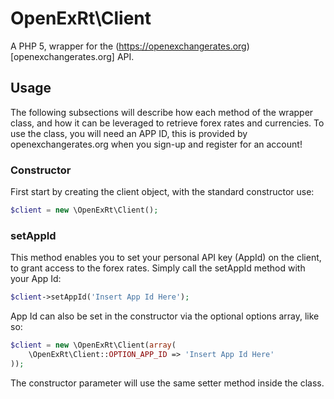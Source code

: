 OpenExRt\Client
========

A PHP 5, wrapper for the (https://openexchangerates.org)[openexchangerates.org] API.

## Usage
The following subsections will describe how each method of the wrapper class, and how it can be leveraged to retrieve forex rates and currencies.
To use the class, you will need an APP ID, this is provided by openexchangerates.org when you sign-up and register for an account!

### Constructor
First start by creating the client object, with the standard constructor use:
```php
$client = new \OpenExRt\Client();
```

### setAppId
This method enables you to set your personal API key (AppId) on the client, to grant access to the forex rates.
Simply call the setAppId method with your App Id:
```php
$client->setAppId('Insert App Id Here');
```
App Id can also be set in the constructor via the optional options array, like so:
```php
$client = new \OpenExRt\Client(array(
    \OpenExRt\Client::OPTION_APP_ID => 'Insert App Id Here'
));
```
The constructor parameter will use the same setter method inside the class.